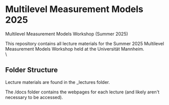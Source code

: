 # Multilevel Measurement Models 2025

Multilevel Measurement Models Workshop (Summer 2025)

This repository contains all lecture materials for the Summer 2025 Multilevel Measurement Models Workshop held at the Universität Mannheim. \
\

## Folder Structure

Lecture materials are found in the \_lectures folder.

The /docs folder contains the webpages for each lecture (and likely aren't necessary to be accessed).
